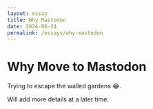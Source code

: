 ```yaml
---
layout: essay
title: Why Mastodon
date: 2024-06-24
permalink: /essays/why-mastodon
---
```


# Why Move to Mastodon

Trying to escape the walled gardens 😂. 

Will add more details at a later time.

